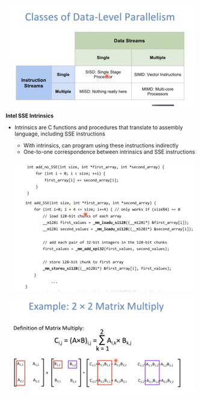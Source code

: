 ![image-20220905161711647](lecture21.assets/image-20220905161711647.png)

**Intel SSE Intrinsics**

- Intrinsics are C functions and procedures that translate to assembly language, including SSE instructions

  - With intrinsics, can program using these instructions indirectly
  - One-to-one correspondence between intrinsics and SSE instructions

  ![image-20220905171122511](lecture21.assets/image-20220905171122511.png)



![image-20220905173649245](lecture21.assets/image-20220905173649245.png)